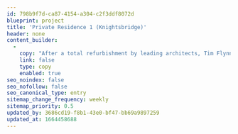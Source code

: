 ```yaml
---
id: 798b9f7d-ca87-4154-a304-c2f3ddf8072d
blueprint: project
title: 'Private Residence 1 (Knightsbridge)'
header: none
content_builder:
  -
    copy: "After a total refurbishment by leading architects, Tim Flynn architects, this 8-storey town house is arguably one of London’s finest residences. British stone was used throughout the house\_including each step and rise of the 169 step circular staircase. The main bathroom used the very rare Ball Eye Blue creating a sublime and restful space, whilst another had a basin carved from\_a solid block of Ashburton which was offset by a complementary stone floor and wall panels. The wine cellar incorporated Hopton whilst fireplaces used Mendip. Throughout this impressive\_house only the world’s very best products and designers were employed; the net result being a house of true splendour"
    link: false
    type: copy
    enabled: true
seo_noindex: false
seo_nofollow: false
seo_canonical_type: entry
sitemap_change_frequency: weekly
sitemap_priority: 0.5
updated_by: 3686cd19-f8b1-43e0-bf47-bb69a9897259
updated_at: 1664458688
---
```


